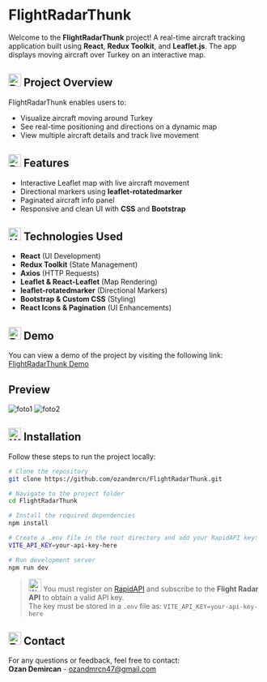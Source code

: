 # FlightRadarThunk  
Welcome to the **FlightRadarThunk** project! A real-time aircraft tracking application built using **React**, **Redux Toolkit**, and **Leaflet.js**. The app displays moving aircraft over Turkey on an interactive map.

## <img src="https://raw.githubusercontent.com/Tarikul-Islam-Anik/Animated-Fluent-Emojis/master/Emojis/Activities/Bullseye.png" alt="Bullseye" width="25" height="25" /> Project Overview  
FlightRadarThunk enables users to:
- Visualize aircraft moving around Turkey
- See real-time positioning and directions on a dynamic map
- View multiple aircraft details and track live movement

## <img src="https://raw.githubusercontent.com/Tarikul-Islam-Anik/Animated-Fluent-Emojis/master/Emojis/Travel%20and%20places/Rocket.png" alt="Rocket" width="25" height="25" /> Features  
- Interactive Leaflet map with live aircraft movement  
- Directional markers using **leaflet-rotatedmarker**  
- Paginated aircraft info panel  
- Responsive and clean UI with **CSS** and **Bootstrap**  

## <img src="https://raw.githubusercontent.com/Tarikul-Islam-Anik/Animated-Fluent-Emojis/master/Emojis/Objects/Hammer%20and%20Wrench.png" alt="Hammer and Wrench" width="25" height="25" /> Technologies Used  
- **React** (UI Development)  
- **Redux Toolkit** (State Management)  
- **Axios** (HTTP Requests)  
- **Leaflet & React-Leaflet** (Map Rendering)  
- **leaflet-rotatedmarker** (Directional Markers)  
- **Bootstrap & Custom CSS** (Styling)  
- **React Icons & Pagination** (UI Enhancements)  

## <img src="https://raw.githubusercontent.com/Tarikul-Islam-Anik/Animated-Fluent-Emojis/master/Emojis/Objects/Desktop%20Computer.png" alt="Desktop Computer" width="25" height="25" /> Demo  
You can view a demo of the project by visiting the following link:  
[FlightRadarThunk Demo](https://ozanflightradarThunk.netlify.app/)

## Preview  
![foto1](https://github.com/user-attachments/assets/70f66a51-8c54-4190-ad7b-dfc15cdb1313)
![foto2](https://github.com/user-attachments/assets/dbf3bd80-27dd-479b-9f2f-981ead23cf68)


## <img src="https://raw.githubusercontent.com/Tarikul-Islam-Anik/Animated-Fluent-Emojis/master/Emojis/Objects/Wrench.png" alt="Wrench" width="25" height="25" /> Installation  
Follow these steps to run the project locally:
```bash
# Clone the repository
git clone https://github.com/ozandmrcn/FlightRadarThunk.git

# Navigate to the project folder
cd FlightRadarThunk

# Install the required dependencies
npm install

# Create a .env file in the root directory and add your RapidAPI key:
VITE_API_KEY=your-api-key-here

# Run development server
npm run dev
```

> <img src="https://raw.githubusercontent.com/Tarikul-Islam-Anik/Animated-Fluent-Emojis/master/Emojis/Symbols/Warning.png" alt="Warning" width="25" height="25" /> You must register on [RapidAPI](https://rapidapi.com/hub) and subscribe to the **Flight Radar API** to obtain a valid API key.  
> The key must be stored in a `.env` file as: `VITE_API_KEY=your-api-key-here`

## <img src="https://raw.githubusercontent.com/Tarikul-Islam-Anik/Animated-Fluent-Emojis/master/Emojis/Objects/E-Mail.png" alt="E-Mail" width="25" height="25" /> Contact  
For any questions or feedback, feel free to contact:  
**Ozan Demircan** - ozandmrcn47@gmail.com
